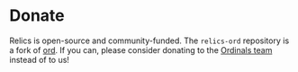 Donate
======

Relics is open-source and community-funded. The `relics-ord` repository
is a fork of [ord](https://github.com/ordinals/ord). If you can, please
consider donating to
the [Ordinals team](https://docs.ordinals.com/donate.html) instead of to
us!
